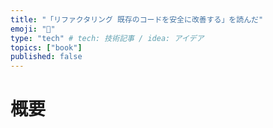 ```yaml
---
title: "「リファクタリング 既存のコードを安全に改善する」を読んだ"
emoji: "🌟"
type: "tech" # tech: 技術記事 / idea: アイデア
topics: ["book"]
published: false
---
```


# 概要
